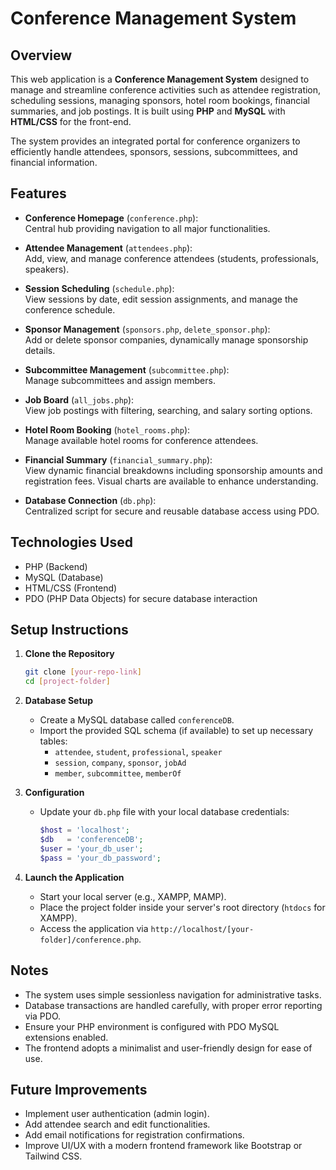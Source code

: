 # Conference Management System

## Overview

This web application is a **Conference Management System** designed to manage and streamline conference activities such as attendee registration, scheduling sessions, managing sponsors, hotel room bookings, financial summaries, and job postings. It is built using **PHP** and **MySQL** with **HTML/CSS** for the front-end.

The system provides an integrated portal for conference organizers to efficiently handle attendees, sponsors, sessions, subcommittees, and financial information.

## Features

- **Conference Homepage** (`conference.php`):  
  Central hub providing navigation to all major functionalities.

- **Attendee Management** (`attendees.php`):  
  Add, view, and manage conference attendees (students, professionals, speakers).

- **Session Scheduling** (`schedule.php`):  
  View sessions by date, edit session assignments, and manage the conference schedule.

- **Sponsor Management** (`sponsors.php`, `delete_sponsor.php`):  
  Add or delete sponsor companies, dynamically manage sponsorship details.

- **Subcommittee Management** (`subcommittee.php`):  
  Manage subcommittees and assign members.

- **Job Board** (`all_jobs.php`):  
  View job postings with filtering, searching, and salary sorting options.

- **Hotel Room Booking** (`hotel_rooms.php`):  
  Manage available hotel rooms for conference attendees.

- **Financial Summary** (`financial_summary.php`):  
  View dynamic financial breakdowns including sponsorship amounts and registration fees. Visual charts are available to enhance understanding.

- **Database Connection** (`db.php`):  
  Centralized script for secure and reusable database access using PDO.

## Technologies Used

- PHP (Backend)
- MySQL (Database)
- HTML/CSS (Frontend)
- PDO (PHP Data Objects) for secure database interaction

## Setup Instructions

1. **Clone the Repository**

   ```bash
   git clone [your-repo-link]
   cd [project-folder]
   ```

2. **Database Setup**

   - Create a MySQL database called `conferenceDB`.
   - Import the provided SQL schema (if available) to set up necessary tables:
     - `attendee`, `student`, `professional`, `speaker`
     - `session`, `company`, `sponsor`, `jobAd`
     - `member`, `subcommittee`, `memberOf`

3. **Configuration**

   - Update your `db.php` file with your local database credentials:

     ```php
     $host = 'localhost';
     $db   = 'conferenceDB';
     $user = 'your_db_user';
     $pass = 'your_db_password';
     ```

4. **Launch the Application**

   - Start your local server (e.g., XAMPP, MAMP).
   - Place the project folder inside your server's root directory (`htdocs` for XAMPP).
   - Access the application via `http://localhost/[your-folder]/conference.php`.

## Notes

- The system uses simple sessionless navigation for administrative tasks.
- Database transactions are handled carefully, with proper error reporting via PDO.
- Ensure your PHP environment is configured with PDO MySQL extensions enabled.
- The frontend adopts a minimalist and user-friendly design for ease of use.

## Future Improvements

- Implement user authentication (admin login).
- Add attendee search and edit functionalities.
- Add email notifications for registration confirmations.
- Improve UI/UX with a modern frontend framework like Bootstrap or Tailwind CSS.
